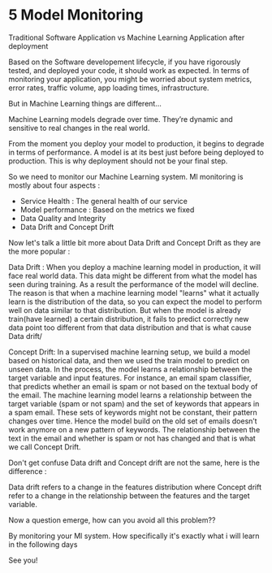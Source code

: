 # 5 Model Monitoring

Traditional Software Application vs Machine Learning Application after deployment

Based on the Software developement lifecycle, if you have rigorously tested, and deployed your code, it should work as expected. In terms of monitoring your application, you might be worried about system metrics, error rates, traffic volume, app loading times, infrastructure. 

But in Machine Learning things are different...

Machine Learning models degrade over time. They’re dynamic and sensitive to real changes in the real world. 

From the moment you deploy your model to production, it begins to degrade in terms of performance. A model is at its best just before being deployed to production. This is why deployment should not be your final step.


So we need to monitor our Machine Learning system. Ml monitoring is mostly about four aspects : 

- Service Health : The general health of our service 
- Model performance : Based on the metrics we fixed
- Data Quality and Integrity
- Data Drift and Concept Drift

Now let's talk a little bit more about Data Drift and Concept Drift as they are the more popular : 

Data Drift : When you deploy a machine learning model in production, it will face real world data. This data might be different from what the model has seen during training. As a result the performance of the model will decline. The reason is that when a machine learning model "learns" what it actually learn is the distribution of the data, so you can expect the model to perform well on data similar to that distribution. But when the model is already train(have learned) a certain distribution, it fails to predict correctly new data point too different from that data distribution and that is what cause Data drift/


Concept Drift: In a supervised machine learning setup, we build a model based on historical data, and then we used the train model to predict on unseen data.  In the process, the model learns a relationship between the target variable and input features. For instance, an email spam classifier, that predicts whether an email is spam or not based on the textual body of the email. The machine learning model learns a relationship between the target variable (spam or not spam) and the set of keywords that appears in a spam email. These sets of keywords might not be constant, their pattern changes over time. Hence the model build on the old set of emails doesn’t work anymore on a new pattern of keywords. The relationship between the text in the email and whether is spam or not has changed and that is what we call Concept Drift. 

Don't get confuse Data drift and Concept drift are not the same, here is the difference : 

Data drift refers to a change in the features distribution where Concept drift refer to a change in the relationship between the features and the target variable.

Now a question emerge, how can you avoid all this problem??

By monitoring your Ml system. How specifically it's exactly what i will learn in the following days

See you!
